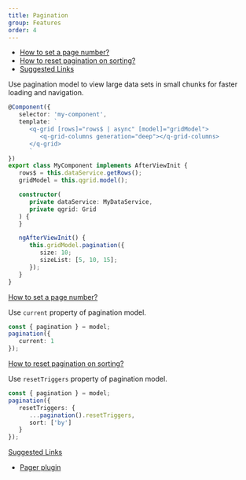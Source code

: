 ```yaml
---
title: Pagination
group: Features
order: 4
---
```


- [How to set a page number?](#how-to-set-a-page-number)
- [How to reset pagination on sorting?](#how-to-reset-pagination-on-sorting)
- [Suggested Links](#suggested-links)

Use pagination model to view large data sets in small chunks for faster loading and navigation.

```typescript
@Component({
   selector: 'my-component',
   template: `
      <q-grid [rows]="rows$ | async" [model]="gridModel">
         <q-grid-columns generation="deep"></q-grid-columns>
      </q-grid>
      `
})
export class MyComponent implements AfterViewInit {
   rows$ = this.dataService.getRows();
   gridModel = this.qgrid.model();

   constructor(
      private dataService: MyDataService,
      private qgrid: Grid
   ) {
   }

   ngAfterViewInit() {
      this.gridModel.pagination({
         size: 10;
         sizeList: [5, 10, 15];
      });
   }
}
```

<a name="how-to-set-a-page-number" href="#how-to-set-a-page-number">
   How to set a page number?
</a>

Use `current` property of pagination model.

```typescript
const { pagination } = model;
pagination({
   current: 1
});
```

<a name="how-to-reset-pagination-on-sorting" href="#how-to-reset-pagination-on-sorting">
   How to reset pagination on sorting?
</a>

Use `resetTriggers` property of pagination model.

```typescript
const { pagination } = model;
pagination({
   resetTriggers: {
      ...pagination().resetTriggers,
      sort: ['by']
   }
});
```
<a name="suggested-links" href="#suggested-links">
   Suggested Links
</a>

* [Pager plugin](/plugin/pager.html)

